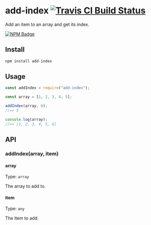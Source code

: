 # add-index [![Travis CI Build Status](https://img.shields.io/travis/com/Richienb/add-index/master.svg?style=for-the-badge)](https://travis-ci.com/Richienb/add-index)

Add an item to an array and get its index.

[![NPM Badge](https://nodei.co/npm/add-index.png)](https://npmjs.com/package/add-index)

## Install

```sh
npm install add-index
```

## Usage

```js
const addIndex = require("add-index");

const array = [1, 2, 3, 4, 5];

addIndex(array, 6);
//=> 5

console.log(array);
//=> [1, 2, 3, 4, 5, 6]
```

## API

### addIndex(array, item)

#### array

Type: `array`

The array to add to.

#### item

Type: `any`

The item to add.
